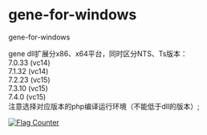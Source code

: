 # gene-for-windows
gene-for-windows  

gene dll扩展分x86、x64平台，同时区分NTS、Ts版本：  
7.0.33 (vc14)   
7.1.32 (vc14)   
7.2.23 (vc15)    
7.3.10 (vc15)  
7.4.0 (vc15)   
注意选择对应版本的php编译运行环境（不能低于dll的版本）;   
  
<a href="https://info.flagcounter.com/AEYx"><img src="https://s11.flagcounter.com/count2/AEYx/bg_FFFFFF/txt_000000/border_CCCCCC/columns_2/maxflags_10/viewers_0/labels_1/pageviews_1/flags_0/percent_0/" alt="Flag Counter" border="0"></a>

